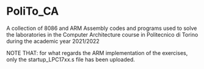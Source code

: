 # PoliTo_CA

A collection of 8086 and ARM Assembly codes and programs used to solve the laboratories in the Computer Architecture course in Politecnico di Torino during the academic year 2021/2022

NOTE THAT: for what regards the ARM implementation of the exercises, only the startup_LPC17xx.s file has been uploaded. 
